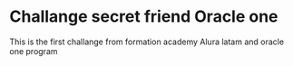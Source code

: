 # Challange secret friend Oracle one

This is the first challange from formation academy Alura latam and oracle one program
